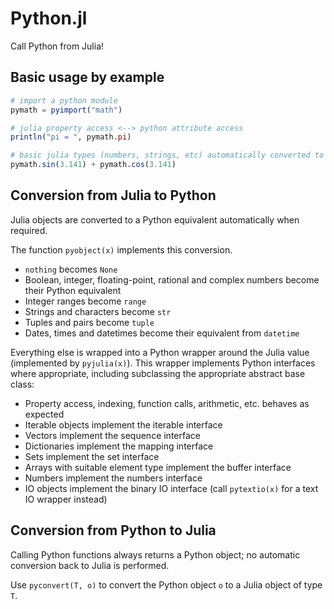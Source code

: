 # Python.jl

Call Python from Julia!

## Basic usage by example

```julia
# import a python module
pymath = pyimport("math")

# julia property access <--> python attribute access
println("pi = ", pymath.pi)

# basic julia types (numbers, strings, etc) automatically converted to their Julia equivalent
pymath.sin(3.141) + pymath.cos(3.141)
```

## Conversion from Julia to Python

Julia objects are converted to a Python equivalent automatically when required.

The function `pyobject(x)` implements this conversion.

- `nothing` becomes `None`
- Boolean, integer, floating-point, rational and complex numbers become their Python equivalent
- Integer ranges become `range`
- Strings and characters become `str`
- Tuples and pairs become `tuple`
- Dates, times and datetimes become their equivalent from `datetime`

Everything else is wrapped into a Python wrapper around the Julia value (implemented by `pyjulia(x)`). This wrapper implements Python interfaces where appropriate, including subclassing the appropriate abstract base class:

- Property access, indexing, function calls, arithmetic, etc. behaves as expected
- Iterable objects implement the iterable interface
- Vectors implement the sequence interface
- Dictionaries implement the mapping interface
- Sets implement the set interface
- Arrays with suitable element type implement the buffer interface
- Numbers implement the numbers interface
- IO objects implement the binary IO interface (call `pytextio(x)` for a text IO wrapper instead)

## Conversion from Python to Julia

Calling Python functions always returns a Python object; no automatic conversion back to Julia is performed.

Use `pyconvert(T, o)` to convert the Python object `o` to a Julia object of type `T`.
